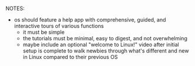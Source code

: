 NOTES:
- os should feature a help app with comprehensive, guided, and interactive tours of various functions
  - it must be simple
  - the tutorials must be minimal, easy to digest, and not overwhelming
  - maybe include an optional "welcome to Linux!" video after initial setup is complete to walk newbies through what's different and new in Linux compared to their previous OS